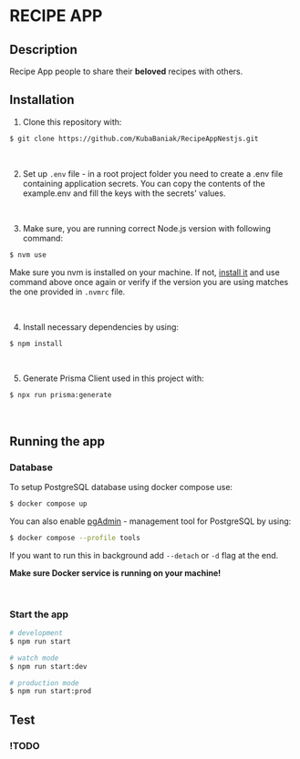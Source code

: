 # RECIPE APP

## Description

Recipe App people to share their **beloved** recipes with others.

## Installation

1. Clone this repository with:

```bash
$ git clone https://github.com/KubaBaniak/RecipeAppNestjs.git
```

<br>

2. Set up `.env` file - in a root project folder you need to create a .env file containing application secrets. You can copy the contents of the example.env and fill the keys with the secrets' values.

<br>

3. Make sure, you are running correct Node.js version with following command:

```bash
$ nvm use
```

Make sure you nvm is installed on your machine. If not, [install it](https://github.com/nvm-sh/nvm) and use command above once again or verify if the version you are using matches the one provided in `.nvmrc` file.

<br>

4. Install necessary dependencies by using:

```bash
$ npm install
```

<br>

5. Generate Prisma Client used in this project with:

```bash
$ npx run prisma:generate
```

<br>

## Running the app

### Database

To setup PostgreSQL database using docker compose use:

```bash
$ docker compose up
```

You can also enable [pgAdmin](https://www.pgadmin.org) - management tool for PostgreSQL by using:

```bash
$ docker compose --profile tools
```

If you want to run this in background add `--detach` or `-d` flag at the end.

**Make sure Docker service is running on your machine!**

<br>

### Start the app

```bash
# development
$ npm run start

# watch mode
$ npm run start:dev

# production mode
$ npm run start:prod
```

## Test

### !TODO
